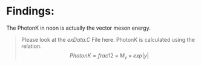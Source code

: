 # Findings:
The PhotonK in noon is actually the vector meson energy.

> Please look at the *exData.C* File here.
> PhotonK is calculated using the relation.
$$
    {PhotonK} = frac{1}{2}\times M_v \times exp{|y|}
$$